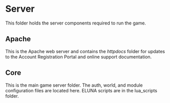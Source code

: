 # Server

This folder holds the server components required to run the game.

## Apache

  This is the Apache web server and contains the _httpdocs_ folder for updates to the Account Registration Portal and online support documentation.

## Core

This is the main game server folder. The auth, world, and module configuration files are located here. ELUNA scripts are in the lua_scripts folder.